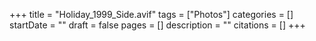 +++
title = "Holiday_1999_Side.avif"
tags = ["Photos"]
categories = []
startDate = ""
draft = false
pages = []
description = ""
citations = []
+++
